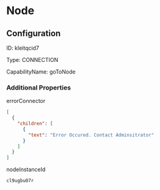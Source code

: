 # Node
## Configuration
ID:  kleitqcid7

Type: CONNECTION 

CapabilityName: goToNode






### Additional Properties
errorConnector
```json 
[
  {
    "children": [
      {
        "text": "Error Occured. Contact Adminsitrator"
      }
    ]
  }
]
```


nodeInstanceId
```string 
cl9ugbu07r
```




